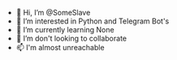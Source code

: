 - 👋 Hi, I’m @SomeSlave
- 👀 I’m interested in Python and Telegram Bot's
- 🌱 I’m currently learning None
- 💞️ I’m don't looking to collaborate
- 📫 I'm almost unreachable

<!---
SomeSlave/SomeSlave is a ✨ special ✨ repository because its `README.md` (this file) appears on your GitHub profile.
You can click the Preview link to take a look at your changes.
--->
